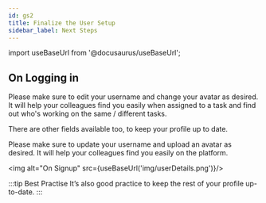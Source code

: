 ```yaml
---
id: gs2
title: Finalize the User Setup
sidebar_label: Next Steps
---
```


import useBaseUrl from '@docusaurus/useBaseUrl';

## On Logging in


Please make sure to edit your username and change your avatar as desired. It will help your colleagues find you easily when assigned to a task and find out who's working on the same / different tasks.

There are other fields available too, to keep your profile up to date.

Please make sure to update your username and upload an avatar as desired. It will help your colleagues find you easily on the platform.

<img alt="On Signup" src={useBaseUrl('img/userDetails.png')}/>

:::tip Best Practise
It’s also good practice to keep the rest of your profile up-to-date.
:::